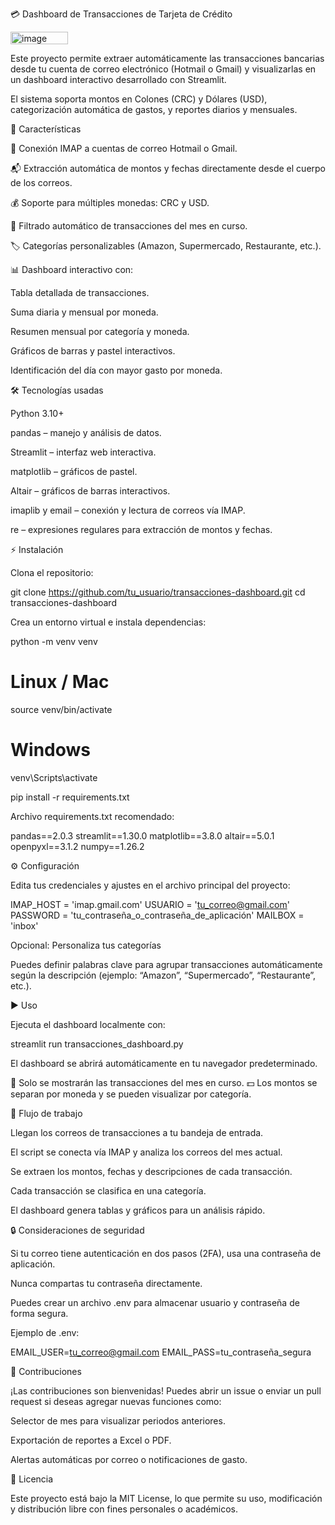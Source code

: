 💳 Dashboard de Transacciones de Tarjeta de Crédito

<img width="92" height="20" alt="image" src="https://github.com/user-attachments/assets/a9f2ac94-e32d-49b1-bf83-9d2fb6e62889" />


Este proyecto permite extraer automáticamente las transacciones bancarias desde tu cuenta de correo electrónico (Hotmail o Gmail) y visualizarlas en un dashboard interactivo desarrollado con Streamlit.

El sistema soporta montos en Colones (CRC) y Dólares (USD), categorización automática de gastos, y reportes diarios y mensuales.

📝 Características

🔗 Conexión IMAP a cuentas de correo Hotmail o Gmail.

📬 Extracción automática de montos y fechas directamente desde el cuerpo de los correos.

💰 Soporte para múltiples monedas: CRC y USD.

📆 Filtrado automático de transacciones del mes en curso.

🏷 Categorías personalizables (Amazon, Supermercado, Restaurante, etc.).

📊 Dashboard interactivo con:

Tabla detallada de transacciones.

Suma diaria y mensual por moneda.

Resumen mensual por categoría y moneda.

Gráficos de barras y pastel interactivos.

Identificación del día con mayor gasto por moneda.

🛠 Tecnologías usadas

Python 3.10+

pandas
 – manejo y análisis de datos.

Streamlit
 – interfaz web interactiva.

matplotlib
 – gráficos de pastel.

Altair
 – gráficos de barras interactivos.

imaplib y email – conexión y lectura de correos vía IMAP.

re – expresiones regulares para extracción de montos y fechas.

⚡ Instalación

Clona el repositorio:

git clone https://github.com/tu_usuario/transacciones-dashboard.git
cd transacciones-dashboard


Crea un entorno virtual e instala dependencias:

python -m venv venv
# Linux / Mac
source venv/bin/activate
# Windows
venv\Scripts\activate

pip install -r requirements.txt


Archivo requirements.txt recomendado:

pandas==2.0.3
streamlit==1.30.0
matplotlib==3.8.0
altair==5.0.1
openpyxl==3.1.2
numpy==1.26.2

⚙️ Configuración

Edita tus credenciales y ajustes en el archivo principal del proyecto:

IMAP_HOST = 'imap.gmail.com'
USUARIO = 'tu_correo@gmail.com'
PASSWORD = 'tu_contraseña_o_contraseña_de_aplicación'
MAILBOX = 'inbox'

Opcional: Personaliza tus categorías

Puedes definir palabras clave para agrupar transacciones automáticamente según la descripción (ejemplo: “Amazon”, “Supermercado”, “Restaurante”, etc.).

▶️ Uso

Ejecuta el dashboard localmente con:

streamlit run transacciones_dashboard.py


El dashboard se abrirá automáticamente en tu navegador predeterminado.

📅 Solo se mostrarán las transacciones del mes en curso.
💵 Los montos se separan por moneda y se pueden visualizar por categoría.

🔄 Flujo de trabajo

Llegan los correos de transacciones a tu bandeja de entrada.

El script se conecta vía IMAP y analiza los correos del mes actual.

Se extraen los montos, fechas y descripciones de cada transacción.

Cada transacción se clasifica en una categoría.

El dashboard genera tablas y gráficos para un análisis rápido.

🔒 Consideraciones de seguridad

Si tu correo tiene autenticación en dos pasos (2FA), usa una contraseña de aplicación.

Nunca compartas tu contraseña directamente.

Puedes crear un archivo .env para almacenar usuario y contraseña de forma segura.

Ejemplo de .env:

EMAIL_USER=tu_correo@gmail.com
EMAIL_PASS=tu_contraseña_segura

🤝 Contribuciones

¡Las contribuciones son bienvenidas!
Puedes abrir un issue o enviar un pull request si deseas agregar nuevas funciones como:

Selector de mes para visualizar periodos anteriores.

Exportación de reportes a Excel o PDF.

Alertas automáticas por correo o notificaciones de gasto.

📄 Licencia

Este proyecto está bajo la MIT License, lo que permite su uso, modificación y distribución libre con fines personales o académicos.
